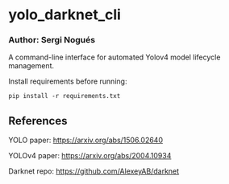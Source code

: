 # yolo_darknet_cli
### Author: Sergi Nogués

A command-line interface for automated Yolov4 model lifecycle management.

Install requirements before running:
```
pip install -r requirements.txt
```
## References
YOLO paper: https://arxiv.org/abs/1506.02640

YOLOv4 paper: https://arxiv.org/abs/2004.10934

Darknet repo: https://github.com/AlexeyAB/darknet

